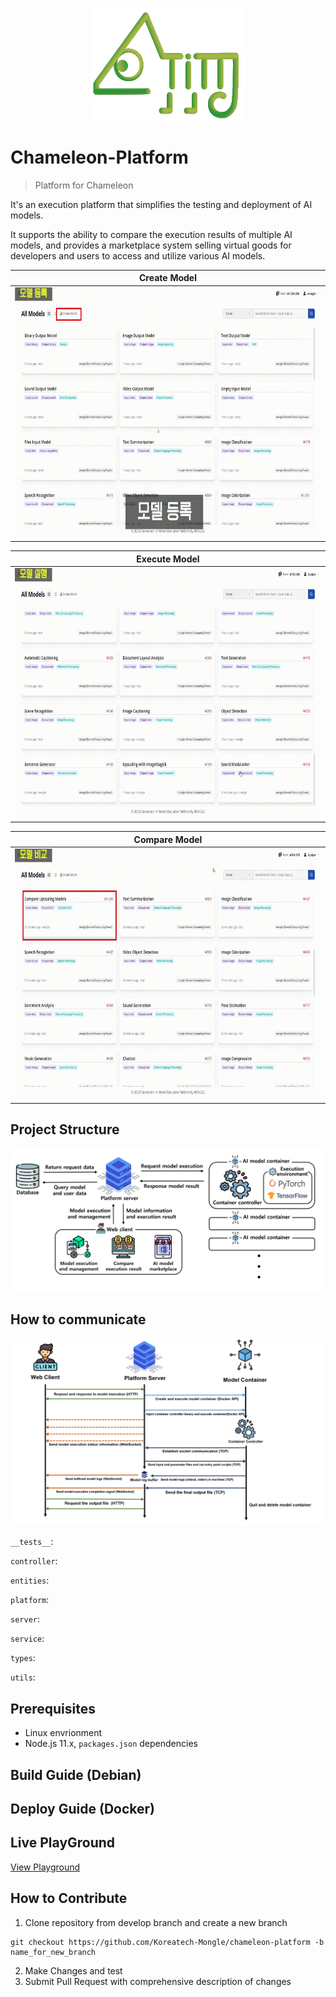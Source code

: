 <p align="center"><img src="./assets/logo.png" height="180px" width="250px"></p>

# Chameleon-Platform
> Platform for Chameleon

It's an execution platform that simplifies the testing and deployment of AI models.

It supports the ability to compare the execution results of multiple AI models, and provides a marketplace system selling virtual goods for developers and users to access and utilize various AI models.

|Create Model|
|---|
|<img src="./assets/upload.jpg" height="400px">|

|Execute Model|
|---|
|<img src="./assets/execute.jpg" height="400px">| 

|Compare Model|
|---|
|<img src="./assets/compare.jpg" height="400px">|

## Project Structure

![project structure](./assets/structure.png)

## How to communicate

![How to communicate](./assets/communication.png)

`__tests__`:

`controller`:

`entities`:

`platform`:

`server`:

`service`:

`types`:

`utils`:

## Prerequisites
* Linux envrionment
* Node.js 11.x, `packages.json` dependencies
## Build Guide (Debian)
## Deploy Guide (Docker)
## Live PlayGround

[View Playground](https://dev-client.chameleon.best/)

## How to Contribute
1. Clone repository from develop branch and create a new branch

``` 
git checkout https://github.com/Koreatech-Mongle/chameleon-platform -b name_for_new_branch
```

2. Make Changes and test
3. Submit Pull Request with comprehensive description of changes
